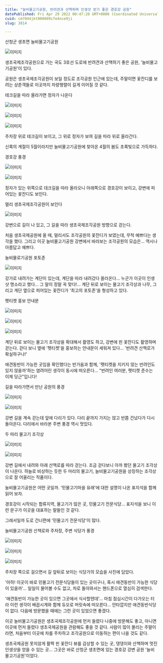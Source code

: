 ```yaml
---
title: "늘비물고기공원, 반려견과 산책하며 인생샷 얻기 좋은 경호강 공원"
datePublished: Fri Apr 29 2022 00:47:20 GMT+0000 (Coordinated Universal Time)
cuid: cm7044jkt000609ife4nce9ji
slug: 3814

---
```



산청군 생초면 늘비물고기공원

![이미지](https://cdn.hashnode.com/res/hashnode/image/upload/v1739255977795/f73be9e0-a25c-4de5-8080-94b4e15cec9d.jpeg)

생초국제조각공원으로 가는 국도 3호선 도로에 반려견과 산책하기 좋은 공원, '늘비물고기공원'이 있다.

공원은 생초국제조각공원이 보일 정도로 조각공원 인근에 있는데, 주말이면 꽃잔디를 보려는 상춘객들로 이곳까지 차량행렬이 길게 이어질 것 같다.

테크길을 따라 올라가면 정자가 나온다

![이미지](https://cdn.hashnode.com/res/hashnode/image/upload/v1739255980140/0519a90d-4f61-4565-b42d-a273a67c0f13.jpeg)

![이미지](https://cdn.hashnode.com/res/hashnode/image/upload/v1739255982302/1ba44a2e-b28c-44a6-8a02-4747d58f25e9.jpeg)

![이미지](https://cdn.hashnode.com/res/hashnode/image/upload/v1739255984534/f3c6cdb7-c167-46b6-8b81-790c4bb393d4.jpeg)

주차장 위로 테크길이 보이고, 그 위로 정자가 보여 길을 따라 위로 올라간다.

신록의 계절이 5월이라지만 늘비물고기공원에 찾아온 4월의 봄도 초록빛으로 가득하다.

경호강 풍경

![이미지](https://cdn.hashnode.com/res/hashnode/image/upload/v1739255986910/7e48712e-f6fe-4b02-a86c-0c8876ad4661.jpeg)

![이미지](https://cdn.hashnode.com/res/hashnode/image/upload/v1739255989222/56f4e4f4-45cb-406d-9af0-f7cc1c5b6f18.jpeg)

정자가 있는 위쪽으로 데크길을 따라 올라오니 아래쪽으로 경호강이 보이고, 강변에 피어있는 꽃잔디도 보인다.

멀리 생초국제조각공원이 보인다

![이미지](https://cdn.hashnode.com/res/hashnode/image/upload/v1739255991368/f9eed961-fb92-4f22-bcdc-0d281415a115.jpeg)

강변으로 길이 나 있고, 그 길을 따라 생초국제조각공원 방향으로 걷는다.

처음 생초국제공원에 올 때, 멀리서도 조각공원의 꽃잔디가 보였는데, 무척 예쁘다는 생각을 했다. 그리고 이곳 늘비물고기공원 강변에서 바라보는 조각공원의 모습은... 역시나 아름답고 예쁘다.

늘비물로기공원 포토존

![이미지](https://cdn.hashnode.com/res/hashnode/image/upload/v1739255993339/b2db0c04-4dfc-43a3-ac8a-480a9c25b361.jpeg)

강가로 내려가는 계단이 있는데, 계단을 따라 내려갔다 올라온다... 누군가 이곳이 인생샷 명소라고 했다... 그 말이 정말 꼭 맞다!... 계단 뒤로 보이는 물고기 조각상과 나무, 그리고 계단 옆으로 피어있는 꽃잔디가 '최고의 포토존'을 형성하고 있다.

펫티켓 홍보 안내문

![이미지](https://cdn.hashnode.com/res/hashnode/image/upload/v1739255995872/d1c1b406-328c-4459-95a8-28d430ee8f8a.jpeg)

![이미지](https://cdn.hashnode.com/res/hashnode/image/upload/v1739255997958/2344e7dd-9238-4877-ba69-2b377e9eb505.jpeg)

![이미지](https://cdn.hashnode.com/res/hashnode/image/upload/v1739256000278/9081df17-7337-4019-9353-ff422b73842c.jpeg)

계단 뒤로 보이는 물고기 조각상을 확대해서 촬영도 하고, 강변에 핀 꽃잔디도 촬영하며 걷는다. 걷다 보니 옆에 '펫티켓'을 홍보하는 안내문이 세워져 있다... '반려견 산책로가 확실하구나!'

애견동반이 가능한 곳임을 확인했다는 반가움과 함께, '펫티켓을 지키지 않는 반려인도 있지 않을까'하는 염려어린 생각이 동시에 떠오른다... "반려인 여러분, 펫티켓 준수는 이제 당근"입니다!

길을 따라가면서 만난 공원의 풍경

![이미지](https://cdn.hashnode.com/res/hashnode/image/upload/v1739256002272/bde80938-d4b6-43f6-b353-a7fe420abcab.jpeg)

![이미지](https://cdn.hashnode.com/res/hashnode/image/upload/v1739256004176/a2a5e9e2-f7fd-4728-9760-6f19aaa2d60e.jpeg)

강변 길을 계속 걷는데 앞에 다리가 있다. 다리 끝까지 가지는 않고 반쯤 건넜다가 다시 돌아온다. 다리에서 바라본 주변 풍경 역시 멋있다.

두 마리 물고기 조각상

![이미지](https://cdn.hashnode.com/res/hashnode/image/upload/v1739256006307/37573c4e-8139-44e6-aabd-6d477c0ed6ac.jpeg)

![이미지](https://cdn.hashnode.com/res/hashnode/image/upload/v1739256008541/63c516b6-b0a9-4772-98a2-8095b101298b.jpeg)

강변 길에서 내려와 아래 산책로를 따라 걷는다. 조금 걷다보니 아까 봤던 물고기 조각상이 나온다. 하늘로 비상하는 듯한 두 마리의 물고기, 늘비물고기공원을 상징하는 조각상으로 잘 어울리는 작품이다.

늘비물고기공원은 어떤 곳일까. '민물고기마을 유래'에 대한 설명이 나온 표지석을 함께 읽어 보자.

경호강이 시작되는 합류지역, 물고기가 많은 곳, 민물고기 전문식당... 표지석을 보니 이런 문구가 이곳을 대표하는 말들인 것 같다.

그래서일까 도로 건너편에 '민물고기 전문식당'이 많다.

늘비물고기공원 산책로와 주차장, 주변 식당가 풍경

![이미지](https://cdn.hashnode.com/res/hashnode/image/upload/v1739256010653/3d8117ae-0edb-44d0-9456-98357e7633a4.jpeg)

![이미지](https://cdn.hashnode.com/res/hashnode/image/upload/v1739256012854/6dd2de8c-cfa7-4bb3-a50e-b0a74c25fbe5.jpeg)

![이미지](https://cdn.hashnode.com/res/hashnode/image/upload/v1739256015152/49259fff-c0e8-44e2-908f-44506c905672.jpeg)

주차장 쪽으로 걸으면서 길 앞뒤로 보이는 식당가의 모습을 사진에 담았다.

'아하! 이곳이 바로 민물고기 전문식당들이 있는 곳이구나, 혹시 애견동반이 가능한 식당이 있을까'... 일일이 물어볼 수도 없고, 차로 돌아와서는 핸드폰으로 열심히 검색한다.

'애견동반이 가능한 곳이 있으면 그곳에서 식사할텐데'... 마침 점심시간이 다가오는 터라 이런 생각이 배꼽시계와 함께 듀오로 머릿속에 떠오른다... 안타깝지만 애견동반식당이 없다. 다음에 방문했을 때에는 그런 곳이 있었으면 좋겠다.

이곳 늘비물고기공원은 생초국제조각공원에 먼저 들렸다 나중에 방문해도 좋고, 아니면 이곳에 먼저 들렸다 생초국제공원을 관람해도 좋을 것 같다. 사람이 많이 몰리는 주말이라면, 처음부터 이곳에 차를 주차하고 조각공원으로 이동하는 편이 나을 것도 같다.

생초국제공원 못지않게 활짝 핀 꽃잔디 뷰를 감상할 수 있는 곳, 댕댕이와 산책하며 멋진 인생샷을 얻을 수 있는 곳... 그곳은 바로 산청군 생초면에 있는 경호강 강변 공원 '늘비물고기공원'이었다.